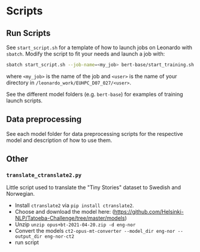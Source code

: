 # Scripts

## Run Scripts

See `start_script.sh` for a template of how to launch jobs on Leonardo with `sbatch`. Modify the script to fit your needs and launch a job with:

```bash
sbatch start_script.sh --job-name=<my_job> bert-base/start_training.sh <user>
```

where `<my_job>` is the name of the job and `<user>` is the name of your directory in `/leonardo_work/EUHPC_D07_027/<user>`.

See the different model folders (e.g. `bert-base`) for examples of training launch scripts.

## Data preprocessing

See each model folder for data preprocessing scripts for the respective model and description of how to use them. 

## Other

### `translate_ctranslate2.py`

Little script used to translate the "Tiny Stories" dataset to Swedish and
Norwegian.


- Install `ctranslate2` via `pip install ctranslate2`.
- Choose and download the model here:
  (https://github.com/Helsinki-NLP/Tatoeba-Challenge/tree/master/models)
- Unzip `unzip opus+bt-2021-04-20.zip -d eng-nor`
- Convert the models `ct2-opus-mt-converter --model_dir eng-nor --output_dir
  eng-nor-ct2`
- run script



